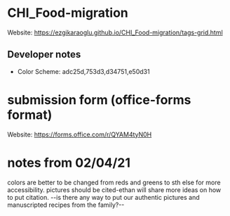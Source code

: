 # CHI_Food-migration

Website: https://ezgikaraoglu.github.io/CHI_Food-migration/tags-grid.html

## Developer notes
- Color Scheme: adc25d,753d3,d34751,e50d31


# submission form (office-forms format)

Website: https://forms.office.com/r/QYAM4tyN0H

# notes from 02/04/21
colors are better to be changed from reds and greens to sth else for more accessibility.
pictures should be cited-ethan will share more ideas on how to put citation.
--is there any way to put our authentic pictures and manuscripted recipes from the family?--
